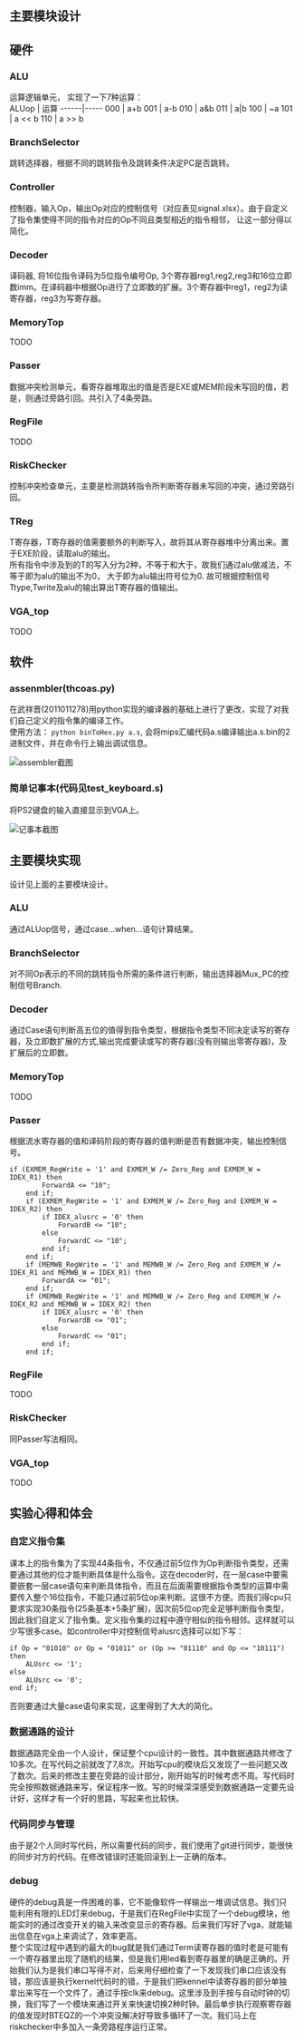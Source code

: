
## 主要模块设计 
## 硬件
### ALU
运算逻辑单元， 实现了一下7种运算：  
ALUop | 运算
------|-----
000 | a+b
001 | a-b
010 | a&b
011 | a\|b
100 | ~a
101 | a << b
110 | a >> b

### BranchSelector
跳转选择器，根据不同的跳转指令及跳转条件决定PC是否跳转。

### Controller
控制器，输入Op，输出Op对应的控制信号（对应表见signal.xlsx）。由于自定义了指令集使得不同的指令对应的Op不同且类型相近的指令相邻， 让这一部分得以简化。

### Decoder
译码器, 将16位指令译码为5位指令编号Op, 3个寄存器reg1,reg2,reg3和16位立即数imm。在译码器中根据Op进行了立即数的扩展。3个寄存器中reg1，reg2为读寄存器，reg3为写寄存器。

### MemoryTop
TODO

### Passer
数据冲突检测单元，看寄存器堆取出的值是否是EXE或MEM阶段未写回的值，若是，则通过旁路引回。共引入了4条旁路。

### RegFile
TODO

### RiskChecker
控制冲突检查单元，主要是检测跳转指令所判断寄存器未写回的冲突，通过旁路引回。

### TReg
T寄存器，T寄存器的值需要额外的判断写入，故将其从寄存器堆中分离出来。置于EXE阶段，读取alu的输出。  
所有指令中涉及到的T的写入分为2种，不等于和大于，故我们通过alu做减法，不等于即为alu的输出不为0， 大于即为alu输出符号位为0.
故可根据控制信号Ttype,Twrite及alu的输出算出T寄存器的值输出。

### VGA\_top
TODO

## 软件
### assenmbler(thcoas.py)
在武祥晋(2011011278)用python实现的编译器的基础上进行了更改，实现了对我们自己定义的指令集的编译工作。  
使用方法： `python binToHex.py a.s`, 会将mips汇编代码a.s编译输出a.s.bin的2进制文件，并在命令行上输出调试信息。

![assembler截图][1]

### 简单记事本(代码见test_keyboard.s)
将PS2键盘的输入直接显示到VGA上。

![记事本截图][2]

## 主要模块实现
设计见上面的主要模块设计。
### ALU
通过ALUop信号，通过case...when...语句计算结果。

### BranchSelector
对不同Op表示的不同的跳转指令所需的条件进行判断，输出选择器Mux_PC的控制信号Branch.

### Decoder
通过Case语句判断高五位的值得到指令类型，根据指令类型不同决定读写的寄存器，及立即数扩展的方式,输出完成要读或写的寄存器(没有则输出零寄存器)，及扩展后的立即数。

### MemoryTop
TODO

### Passer
根据流水寄存器的值和译码阶段的寄存器的值判断是否有数据冲突，输出控制信号。
```
if (EXMEM_RegWrite = '1' and EXMEM_W /= Zero_Reg and EXMEM_W = IDEX_R1) then
		ForwardA <= "10";
	end if;
	if (EXMEM_RegWrite = '1' and EXMEM_W /= Zero_Reg and EXMEM_W = IDEX_R2) then
		if IDEX_alusrc = '0' then
			ForwardB <= "10";
		else
			ForwardC <= "10";
		end if;
	end if;
	if (MEMWB_RegWrite = '1' and MEMWB_W /= Zero_Reg and EXMEM_W /= IDEX_R1 and MEMWB_W = IDEX_R1) then 
		ForwardA <= "01";
	end if;
	if (MEMWB_RegWrite = '1' and MEMWB_W /= Zero_Reg and EXMEM_W /= IDEX_R2 and MEMWB_W = IDEX_R2) then 
		if IDEX_alusrc = '0' then
			ForwardB <= "01";
		else 
			ForwardC <= "01";
		end if;
	end if;
```
### RegFile
TODO

### RiskChecker
同Passer写法相同。

### VGA\_top
TODO

## 实验心得和体会
### 自定义指令集
课本上的指令集为了实现44条指令，不仅通过前5位作为Op判断指令类型，还需要通过其他的位才能判断具体是什么指令。这在decoder时，在一层case中要需要嵌套一层case语句来判断具体指令，而且在后面需要根据指令类型的运算中需要传入整个16位指令，不能只通过前5位op来判断。这很不方便。而我们得cpu只要求实现30条指令(25条基本+5条扩展)，因次前5位op完全足够判断指令类型，因此我们自定义了指令集。定义指令集的过程中遵守相似的指令相邻。这样就可以少写很多case。如controller中对控制信号alusrc选择可以如下写：

```
if Op = "01010" or Op = "01011" or (Op >= "01110" and Op <= "10111") then
	ALUsrc <= '1';
else 
	ALUsrc <= '0';
end if;
```
否则要通过大量case语句来实现，这里得到了大大的简化。

### 数据通路的设计
数据通路完全由一个人设计，保证整个cpu设计的一致性。其中数据通路共修改了10多次。在写代码之前就改了7,8次。开始写cpu的模块后又发现了一些问题又改了数次。后来的修改主要在旁路的设计部分，刚开始写的时候考虑不周。写代码时完全按照数据通路来写，保证程序一致。写的时候深深感受到数据通路一定要先设计好，这样才有一个好的思路，写起来也比较快。

### 代码同步与管理
由于是2个人同时写代码，所以需要代码的同步，我们使用了git进行同步，能很快的同步对方的代码。在修改错误时还能回滚到上一正确的版本。

### debug
硬件的debug真是一件困难的事，它不能像软件一样输出一堆调试信息。我们只能利用有限的LED灯来debug，于是我们在RegFile中实现了一个debug模块，他能实时的通过改变开关的输入来改变显示的寄存器。后来我们写好了vga，就能输出信息在vga上来调试了，效率更高。  
整个实现过程中遇到的最大的bug就是我们通过Term读寄存器的值时老是可能有一个寄存器里出现了随机的结果，但是我们用led看到寄存器里的确是正确的。开始我们认为是我们串口写得不对，后来用仔细检查了一下发现我们串口应该没有错，那应该是执行kernel代码时的错，于是我们把kennel中读寄存器的部分单独拿出来写在一个文件了，通过手按clk来debug。这里涉及到手按与自动时钟的切换，我们写了一个模块来通过开关来快速切换2种时钟。最后单步执行观察寄存器的值发现时BTEQZ的一个冲突没解决好导致多循环了一次。我们马上在riskchecker中多加入一条旁路程序运行正常。
    

  [1]: ./assembler.jpg
  [2]: ./notepad.jpg